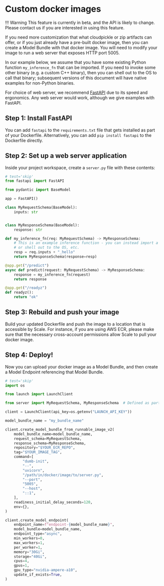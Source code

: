 # Custom docker images

!!! Warning
    This feature is currently in beta, and the API is likely to change. Please contact us if you are interested
    in using this feature.

If you need more customization that what cloudpickle or zip artifacts can offer, or if you just already have a pre-built
docker image, then you can create a Model Bundle with that docker image. You will need to modify your image to run a
web server that exposes HTTP port 5005.

In our example below, we assume that you have some existing Python function `my_inference_fn` that can be imported.
If you need to invoke some other binary (e.g. a custom C++ binary), then you can shell out to the OS to call that binary;
subsequent versions of this document will have native examples for non-Python binaries.

For choice of web server, we recommend [FastAPI](https://fastapi.tiangolo.com/lo/) due to its speed and ergonomics.
Any web server would work, although we give examples with FastAPI. 

## Step 1: Install FastAPI

You can add `fastapi` to the `requirements.txt` file that gets installed as part of your Dockerfile. Alternatively,
you can add `pip install fastapi` to the Dockerfile directly.

## Step 2: Set up a web server application

Inside your project workspace, create a `server.py` file with these contents:

```py
# test='skip'
from fastapi import FastAPI

from pydantic import BaseModel

app = FastAPI()

class MyRequestSchema(BaseModel):
    inputs: str


class MyResponseSchema(BaseModel):
    response: str

def my_inference_fn(req: MyRequestSchema) -> MyResponseSchema:
    # This is an example inference function - you can instead import a function from your own codebase,
    # or shell out to the OS, etc.
    resp = req.inputs + "_hello"
    return MyResponseSchema(response=resp)

@app.get("/predict")
async def predict(request: MyRequestSchema) -> MyResponseSchema:
    response = my_inference_fn(request)
    return response

@app.get("/readyz")
def readyz():
    return "ok"
```

## Step 3: Rebuild and push your image

Build your updated Dockerfile and push the image to a location that is accessible by Scale. For instance, if you are
using AWS ECR, please make sure that the necessary cross-account permissions allow Scale to pull your docker image.

## Step 4: Deploy!

Now you can upload your docker image as a Model Bundle, and then create a Model Endpoint referencing that Model Bundle.


```py
# test='skip'
import os

from launch import LaunchClient

from server import MyRequestSchema, MyResponseSchema  # Defined as part of your server.py

client = LaunchClient(api_key=os.getenv("LAUNCH_API_KEY"))

model_bundle_name = "my_bundle_name"

client.create_model_bundle_from_runnable_image_v2(
    model_bundle_name=model_bundle_name,
    request_schema=MyRequestSchema,
    response_schema=MyResponseSchema,
    repository="$YOUR_ECR_REPO",
    tag="$YOUR_IMAGE_TAG",
    command=[
        "dumb-init",
        "--",
        "uvicorn",
        "/path/in/docker/image/to/server.py",
        "--port",
        "5005",
        "--host",
        "::1",
    ],
    readiness_initial_delay_seconds=120,
    env={},
)

client.create_model_endpoint(
    endpoint_name=f"endpoint-{model_bundle_name}",
    model_bundle=model_bundle_name,
    endpoint_type="async",
    min_workers=0,
    max_workers=1,
    per_worker=1,
    memory="30Gi",
    storage="40Gi",
    cpus=4,
    gpus=1,
    gpu_type="nvidia-ampere-a10",
    update_if_exists=True,
)
```
